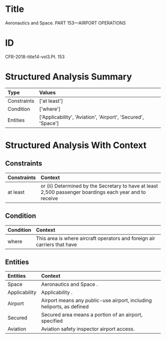 # Title

 Aeronautics and Space. PART 153—AIRPORT OPERATIONS


# ID

 CFR-2018-title14-vol3.Pt. 153


# Structured Analysis Summary

| Type        | Values                                                       |
|:------------|:-------------------------------------------------------------|
| Constraints | ['at least']                                                 |
| Condition   | ['where']                                                    |
| Entities    | ['Applicability', 'Aviation', 'Airport', 'Secured', 'Space'] |


# Structured Analysis With Context

 


## Constraints

| Constraints   | Context                                                                                                 |
|:--------------|:--------------------------------------------------------------------------------------------------------|
| at least      | or (ii) Determined by the Secretary to have at least 2,500 passenger boardings each year and to receive |


## Condition

| Condition   | Context                                                                   |
|:------------|:--------------------------------------------------------------------------|
| where       | This area is  where aircraft operators and foreign air carriers that have |


## Entities

| Entities      | Context                                                               |
|:--------------|:----------------------------------------------------------------------|
| Space         | Aeronautics and  Space .                                              |
| Applicability | Applicability .                                                       |
| Airport       | Airport means any public-use airport, including heliports, as defined |
| Secured       | Secured area means a portion of an airport, specified                 |
| Aviation      | Aviation  safety inspector airport access.                            |


